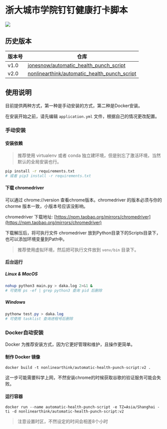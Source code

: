 # 浙大城市学院钉钉健康打卡脚本

![](https://img.shields.io/badge/%E6%B5%99%E5%A4%A7%E5%9F%8E%E5%B8%82%E5%AD%A6%E9%99%A2%E9%92%89%E9%92%89%E5%81%A5%E5%BA%B7%E6%89%93%E5%8D%A1-v2.0-red)

## 历史版本

|版本号|仓库|
|-|-|
|v1.0|[jonesnow/automatic_health_punch_script](https://gitee.com/jonesnow/automatic_health_punch_script)|
|v2.0|[nonlinearthink/automatic_health_punch_script](https://github.com/nonlinearthink/automatic_health_punch_script)|

## 使用说明

目前提供两种方式，第一种是手动安装的方式，第二种是Docker安装。

在安装开始之前，请先编辑 `application.yml` 文件，根据自己的情况更改配置。

### 手动安装
#### 安装依赖

> 推荐使用 virtualenv 或者 conda 独立建环境，但是别忘了激活环境，当然默认的全局安装也行。

```sh
pip install -r requirements.txt
# 或者 pip3 install -r requirements.txt
```

#### 下载 chromedriver

可以通过 chrome://version 查看chrome版本。chromedriver 的版本必须与你的 chorme 版本一致，小版本号应该没影响。

chromedriver 下载地址: [https://npm.taobao.org/mirrors/chromedriver](https://npm.taobao.org/mirrors/chromedriver)

下载解压后，将可执行文件 chromedriver 放到Python目录下的Scripts目录下，也可以添加环境变量到Path中。

> 推荐使用虚拟环境，然后把可执行文件放到 `venv/bin` 目录下。

#### 后台运行

##### Linux & MacOS

```sh
nohup python3 main.py > daka.log 2>&1 &
# 可使用 ps -ef | grep python3 查询 pid 后删除
```

##### Windows

```powershell
pythonw test.py > daka.log
# 可使用 tasklist 查询进程号后删除
```

### Docker自动安装

Docker 为推荐安装方式，因为它更好管理和维护，且操作更简单。

#### 制作 Docker 镜像

```
docker build -t nonlinearthink/automatic-health-punch-script:v2 .
```

这一步可能需要科学上网，不然安装chrome的时候获取谷歌的验证服务可能会失败。

#### 运行容器

```
docker run --name automatic-health-punch-script -e TZ=Asia/Shanghai -ti -d nonlinearthink/automatic-health-punch-script:v2
```

> 注意设置时区，不然设定的时间会相差8个小时
